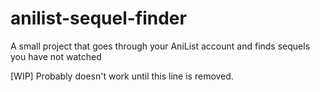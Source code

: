 # anilist-sequel-finder
A small project that goes through your AniList account and finds sequels you have not watched

[WIP] Probably doesn't work until this line is removed.
